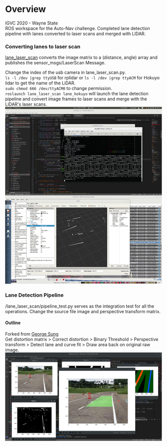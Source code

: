 # Overview
IGVC 2020 - Wayne State <br/>
ROS workspace for the Auto-Nav challenge. Completed lane detection pipeline with lanes converted to laser scans and merged with LIDAR.

### Converting lanes to laser scan

[lane_laser_scan](src/lane_laser_scan/Scripts/lane_laser_scan.py) converts the image matrix to a (distance, angle) array and publishes the sensor_msgs/LaserScan Message.

Change the index of the usb camera in lane_laser_scan.py. <br/>
`ls -l /dev |grep ttyUSB` for rplidar or `ls -l /dev |grep ttyACM` for Hokuyo lidar to get the name of the LiDAR. <br/>
`sudo chmod 666 /dev/ttyACM0` to change permission. <br/>
`roslaunch lane_laser_scan lane_hokuyo` will launch the lane detection pipeline and convert image frames to laser scans and merge with the LiDAR's laser scans. <br/>
![annotated](media/lidar_merge.jpg)


### Lane Detection Pipeline
/lane_laser_scan/pipeline_test.py serves as the integration test for all the operations. Change the source file image and perspective transform matrix.
#### Outline
Forked from [George Sung](https://github.com/georgesung/advanced_lane_detection)<br/>
Get distortion matrix > Correct distortion > Binary Threshold > Perspective transform > Detect lane and curve fit > Draw area back on original raw image.
![annotated](media/lanes.jpg)



